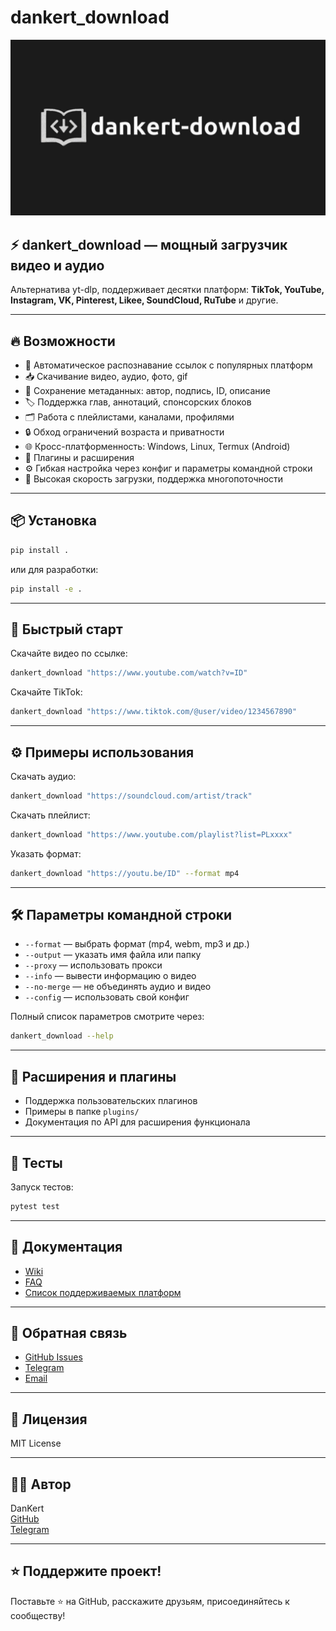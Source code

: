 # dankert_download

![logo](https://raw.githubusercontent.com/Dan-Kert/dankert-download/refs/heads/main/devscripts/logo.ico)

## ⚡️ dankert_download — мощный загрузчик видео и аудио

Альтернатива yt-dlp, поддерживает десятки платформ: **TikTok, YouTube, Instagram, VK, Pinterest, Likee, SoundCloud, RuTube** и другие.

---

## 🔥 Возможности

- 🧠 Автоматическое распознавание ссылок с популярных платформ
- 📥 Скачивание видео, аудио, фото, gif
- 📝 Сохранение метаданных: автор, подпись, ID, описание
- 🏷️ Поддержка глав, аннотаций, спонсорских блоков
- 🗂️ Работа с плейлистами, каналами, профилями
- 🔒 Обход ограничений возраста и приватности
- 🌐 Кросс-платформенность: Windows, Linux, Termux (Android)
- 🧩 Плагины и расширения
- ⚙️ Гибкая настройка через конфиг и параметры командной строки
- 🚀 Высокая скорость загрузки, поддержка многопоточности

---

## 📦 Установка

```sh
pip install .
```

или для разработки:

```sh
pip install -e .
```

---

## 🚀 Быстрый старт

Скачайте видео по ссылке:

```sh
dankert_download "https://www.youtube.com/watch?v=ID"
```

Скачайте TikTok:

```sh
dankert_download "https://www.tiktok.com/@user/video/1234567890"
```

---

## ⚙️ Примеры использования

Скачать аудио:

```sh
dankert_download "https://soundcloud.com/artist/track"
```

Скачать плейлист:

```sh
dankert_download "https://www.youtube.com/playlist?list=PLxxxx"
```

Указать формат:

```sh
dankert_download "https://youtu.be/ID" --format mp4
```

---

## 🛠️ Параметры командной строки

- `--format` — выбрать формат (mp4, webm, mp3 и др.)
- `--output` — указать имя файла или папку
- `--proxy` — использовать прокси
- `--info` — вывести информацию о видео
- `--no-merge` — не объединять аудио и видео
- `--config` — использовать свой конфиг

Полный список параметров смотрите через:

```sh
dankert_download --help
```

---

## 🧩 Расширения и плагины

- Поддержка пользовательских плагинов
- Примеры в папке `plugins/`
- Документация по API для расширения функционала

---

## 🧪 Тесты

Запуск тестов:

```sh
pytest test
```

---

## 📝 Документация

- [Wiki](https://github.com/Dan-Kert/dankert-download/wiki)
- [FAQ](https://github.com/Dan-Kert/dankert-download/wiki/FAQ)
- [Список поддерживаемых платформ](https://github.com/Dan-Kert/dankert-download/wiki/Platforms)

---

## 💬 Обратная связь

- [GitHub Issues](https://github.com/Dan-Kert/dankert-download/issues)
- [Telegram](https://t.me/dankertbot)
- [Email](mailto:dan.kert.official@gmail.com)

---

## 📝 Лицензия

MIT License

---

## 👨‍💻 Автор

DanKert  
[GitHub](https://github.com/Dan-Kert)  
[Telegram](https://t.me/dankert)

---

## ⭐️ Поддержите проект!

Поставьте ⭐️ на GitHub, расскажите друзьям, присоединяйтесь к сообществу!
